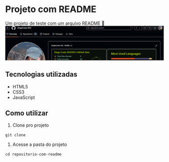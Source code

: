 # Projeto com README
Um projeto de teste com um arquivo README 🚀
[<img src="captura-meugit-para-readme.gif" alt="gif da tela inicial do projeto tal">](https://google.com)

## Tecnologias utilizadas

- HTML5
- CSS3
- JavaScript

## Como utilizar

1. Clone pro projeto
```
git clone
```
1. Acesse a pasta do projeto
```
cd repositorio-com-readme
```